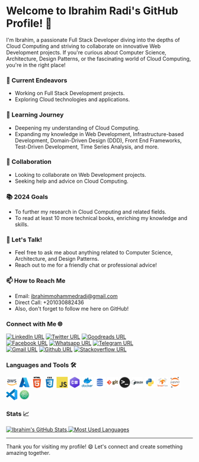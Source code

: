 # Welcome to Ibrahim Radi's GitHub Profile! 👋

I'm Ibrahim, a passionate Full Stack Developer diving into the depths of Cloud Computing and striving to collaborate on innovative Web Development projects. If you're curious about Computer Science, Architecture, Design Patterns, or the fascinating world of Cloud Computing, you're in the right place!

### 🚀 Current Endeavors
- Working on Full Stack Development projects.
- Exploring Cloud technologies and applications.

### 🌱 Learning Journey
- Deepening my understanding of Cloud Computing.
- Expanding my knowledge in Web Development, Infrastructure-based Development, Domain-Driven Design (DDD), Front End Frameworks, Test-Driven Development, Time Series Analysis, and more.

### 👯 Collaboration
- Looking to collaborate on Web Development projects.
- Seeking help and advice on Cloud Computing.

### 📚 2024 Goals
- To further my research in Cloud Computing and related fields.
- To read at least 10 more technical books, enriching my knowledge and skills.

### 💬 Let's Talk!
- Feel free to ask me about anything related to Computer Science, Architecture, and Design Patterns.
- Reach out to me for a friendly chat or professional advice!

### 📫 How to Reach Me
- Email: ibrahimmohammedradi@gmail.com
- Direct Call: +201030882436
- Also, don't forget to follow me here on GitHub!

### Connect with Me 🌐
[![LinkedIn URL](https://img.shields.io/static/v1?color=green&label=linkedin&logo=linkedin&logoColor=blue&style=for-the-badge&message=Connect)](https://www.linkedin.com/in/i-radi/)
[![Twitter URL](https://img.shields.io/static/v1?color=green&label=Twitter%20&logo=twitter&logoColor=9cf&style=for-the-badge&message=Follow)](https://twitter.com/0Radi1)
[![Goodreads URL](https://img.shields.io/static/v1?color=green&label=Goodreads&logo=Goodreads&logoColor=red&style=for-the-badge&message=Connect)](https://www.goodreads.com/i-radi/)
<br />
[![Facebook URL](https://img.shields.io/static/v1?color=green&label=Facebook&logo=Facebook&logoColor=blue&style=for-the-badge&message=Connect)](https://www.facebook.com/0Radi1)
[![Whatsapp URL](https://img.shields.io/static/v1?color=green&label=Whatsapp&logo=Whatsapp&logoColor=green&style=for-the-badge&message=Connect)](https://wa.me/201030882436?text=Hello)
[![Telegram URL](https://img.shields.io/static/v1?color=green&label=Telegram&logo=Telegram&logoColor=blue&style=for-the-badge&message=Connect)](https://t.me/Ibrahim_radi)
<br />
[![Gmail URL](https://img.shields.io/static/v1?color=green&label=Gmail&logo=Gmail&logoColor=red&style=for-the-badge&message=Connect)](mialto:ibrahimmohammedradi@gmail.com)
[![Github URL](https://img.shields.io/static/v1?color=green&label=Github&logo=Github&logoColor=purple&style=for-the-badge&message=Connect)](https://github.com/i-radi/)
[![Stackoverflow URL](https://img.shields.io/static/v1?color=green&label=Stackoverflow&logo=Stackoverflow&logoColor=orange&style=for-the-badge&message=Connect)](https://stackoverflow.com/users/17031585/ibrahim-radi)

### Languages and Tools 🛠️
<code><img height="30" src="https://raw.githubusercontent.com/github/explore/80688e429a7d4ef2fca1e82350fe8e3517d3494d/topics/aws/aws.png"></code>
<code><img height="30" src="https://raw.githubusercontent.com/github/explore/80688e429a7d4ef2fca1e82350fe8e3517d3494d/topics/azure/azure.png"></code>
<code><img height="30" src="https://raw.githubusercontent.com/github/explore/80688e429a7d4ef2fca1e82350fe8e3517d3494d/topics/html/html.png"></code>
<code><img height="30" src="https://raw.githubusercontent.com/github/explore/80688e429a7d4ef2fca1e82350fe8e3517d3494d/topics/css/css.png"></code>
<code><img height="30" src="https://raw.githubusercontent.com/github/explore/80688e429a7d4ef2fca1e82350fe8e3517d3494d/topics/javascript/javascript.png"></code>
<code><img height="30" src="https://raw.githubusercontent.com/github/explore/80688e429a7d4ef2fca1e82350fe8e3517d3494d/topics/csharp/csharp.png"></code>
<code><img height="30" src="https://raw.githubusercontent.com/github/explore/80688e429a7d4ef2fca1e82350fe8e3517d3494d/topics/docker/docker.png"></code>
<code><img height="30" src="https://raw.githubusercontent.com/github/explore/80688e429a7d4ef2fca1e82350fe8e3517d3494d/topics/sql/sql.png"></code>
<code><img height="30" src="https://raw.githubusercontent.com/github/explore/80688e429a7d4ef2fca1e82350fe8e3517d3494d/topics/git/git.png"></code>
<code><img height="30" src="https://raw.githubusercontent.com/github/explore/80688e429a7d4ef2fca1e82350fe8e3517d3494d/topics/terminal/terminal.png"></code>
<code><img height="30" src="https://raw.githubusercontent.com/github/explore/80688e429a7d4ef2fca1e82350fe8e3517d3494d/topics/bash/bash.png"></code>
<code><img height="30" src="https://raw.githubusercontent.com/github/explore/80688e429a7d4ef2fca1e82350fe8e3517d3494d/topics/python/python.png"></code>
<code><img height="30" src="https://raw.githubusercontent.com/github/explore/80688e429a7d4ef2fca1e82350fe8e3517d3494d/topics/tensorflow/tensorflow.png"></code>
<code><img height="30" src="https://raw.githubusercontent.com/github/explore/80688e429a7d4ef2fca1e82350fe8e3517d3494d/topics/jupyter-notebook/jupyter-notebook.png"></code>
<code><img height="30" src="https://raw.githubusercontent.com/github/explore/80688e429a7d4ef2fca1e82350fe8e3517d3494d/topics/visual-studio-code/visual-studio-code.png"></code>
<code><img height="30" src="https://raw.githubusercontent.com/github/explore/80688e429a7d4ef2fca1e82350fe8e3517d3494d/topics/atom/atom.png"></code>

### Stats 📈
<a href="https://github.com/i-radi">
  <img align="center" src="https://github-readme-stats.vercel.app/api?username=i-radi&count_private=true&show_icons=true&theme=gruvbox" alt="Ibrahim's GitHub Stats" />
</a>
<a href="https://github.com/i-radi">
  <img align="center" src="https://github-readme-stats.vercel.app/api/top-langs/?username=i-radi&layout=compact&theme=synthwave" alt="Most Used Languages" />
</a>

---

Thank you for visiting my profile! 😄 Let's connect and create something amazing together.
